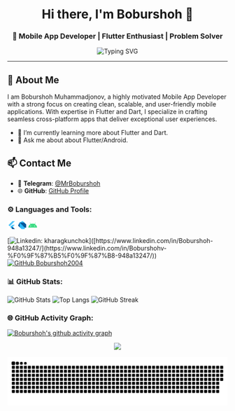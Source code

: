 <h1 align="center">Hi there, I'm Boburshoh 👋</h1>
<h3 align="center">🚀 Mobile App Developer | Flutter Enthusiast | Problem Solver</h3>

<p align="center">
  <img src="https://readme-typing-svg.demolab.com?font=Fira+Code&weight=600&size=24&pause=1000&color=00FFCC&center=true&vCenter=true&width=435&lines=Welcome+to+my+GitHub!;Building+innovative+mobile+apps;Passionate+about+clean+and+scalable+code" alt="Typing SVG" />
</p>

  ---

## 🌟 About Me
I am Boburshoh Muhammadjonov, a highly motivated Mobile App Developer with a strong focus on creating clean, scalable, and user-friendly mobile applications. With expertise in Flutter and Dart, I specialize in crafting seamless cross-platform apps that deliver exceptional user experiences.
- 🌱 I’m currently learning more about Flutter and Dart.
- 💬 Ask me about  about Flutter/Android.


## 📫 Contact Me
- 📱 **Telegram**: [@MrBoburshoh](https://t.me/MrBoburshoh)
- 🌐 **GitHub**: [GitHub Profile](https://github.com/Boburshoh2004)


### ⚙️ Languages and Tools:
<code><img height="20" src="https://raw.githubusercontent.com/github/explore/80688e429a7d4ef2fca1e82350fe8e3517d3494d/topics/flutter/flutter.png"></code>
<code><img height="20" src="https://raw.githubusercontent.com/github/explore/80688e429a7d4ef2fca1e82350fe8e3517d3494d/topics/dart/dart.png"></code>
<code><img height="20" src="https://raw.githubusercontent.com/github/explore/80688e429a7d4ef2fca1e82350fe8e3517d3494d/topics/android/android.png"></code>

[![Linkedin: kharagkunchok](https://img.shields.io/badge/-Boburshoh-blue?style=flat-square&logo=Linkedin&logoColor=white&link=[https://www.linkedin.com/in/Boburshoh-948a13247/](https://www.linkedin.com/in/Boburshoh-%F0%9F%87%B5%F0%9F%87%B8-948a13247/))]([https://www.linkedin.com/in/Boburshoh-948a13247/](https://www.linkedin.com/in/Boburshohv-%F0%9F%87%B5%F0%9F%87%B8-948a13247/))
[![GitHub Boburshoh2004](https://img.shields.io/github/followers/SanjarbekFayzullayev?label=follow&style=social)](https://github.com/Boburshoh2004)



### 📊 GitHub Stats:
![GitHub Stats](https://github-readme-stats.vercel.app/api?username=Boburshoh2004&show_icons=true&theme=radical)
![Top Langs](https://github-readme-stats.vercel.app/api/top-langs/?username=Boburshoh2004&layout=compact&theme=radical)
![GitHub Streak](https://github-readme-streak-stats.herokuapp.com/?user=Boburshoh2004&theme=radical)


### 🌐 GitHub Activity Graph:
[![Boburshoh's github activity graph](https://github-readme-activity-graph.vercel.app/graph?username=Boburshoh2004&theme=dracula)](https://github.com/Boburshoh2004/github-readme-activity-graph)


<p align="center"> 
  <img src="https://profile-counter.glitch.me/Boburshoh2004/count.svg" />
</p>

<!-- <a href="https://github.com/codingwithtashi">
  <img align="center" src="https://github-readme-stats.vercel.app/api/top-langs/?username=codingwithtashi&theme=light&hide_langs_below=1" />
</a> -->
<!-- <a href="https://github.com/codingwithtashi">
 <img align="center" src="https://github-readme-stats.vercel.app/api?username=codingwithtashi&show_icons=true&theme=light&line_height=27" alt="Kunchok's github stats"/>
</a> -->

<div>
  <img src="https://github.com/omadli/omadli/raw/master/output/github-contribution-grid-snake.svg" alt="snake"></center>
</div>
